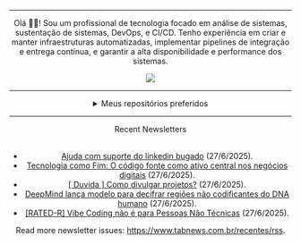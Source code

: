 <div align="center">
<hr>
<p>Olá 👋🏾! Sou um profissional de tecnologia focado em análise de sistemas, sustentação de sistemas, DevOps, e CI/CD. Tenho experiência em criar e manter infraestruturas automatizadas, implementar pipelines de integração e entrega contínua, e garantir a alta disponibilidade e performance dos sistemas.</p>
  <img src="https://media.giphy.com/media/yAGIvCiwPJn5C/giphy.gif">
<hr>
  <details>
  <summary>Meus repositórios preferidos</summary>
  <br />
  Alguns dos meus melhores repositórios:
  <br />
<br />
  <ul><li><a href=https://github.com/commitgeist/aluratube target="_blank" rel="noopener noreferrer">commitgeist/aluratube</a> (<b>0</b> ✨ and <b>0</b> 🍴): Aluratube - Desenvolvido durante a imersão React da Alura no final de 2022</li><li><a href=https://github.com/commitgeist/nlw-ia target="_blank" rel="noopener noreferrer">commitgeist/nlw-ia</a> (<b>0</b> ✨ and <b>0</b> 🍴): Projeto desenvolvido durante a NLW IA - Usando a API da OPENAI</li><li><a href=https://github.com/commitgeist/nlw-journey-ia target="_blank" rel="noopener noreferrer">commitgeist/nlw-journey-ia</a> (<b>0</b> ✨ and <b>0</b> 🍴): NLW IA - Agent de viagens usando python + langchain + GPT</li>
<li>More coming soon :).</li>
</ul>
  </details>
  <hr/>
    <summary>Recent Newsletters</summary>
  <br />
  <ul>
    <li><a href=https://www.tabnews.com.br/Ctrlahr/ajuda-com-suporte-do-linkedin-bugado target="_blank" rel="noopener noreferrer">Ajuda com suporte do linkedin bugado</a> (27/6/2025).</li><li><a href=https://www.tabnews.com.br/jaksonxavier/tecnologia-como-fim-o-codigo-fonte-como-ativo-central-nos-negocios-digitais target="_blank" rel="noopener noreferrer">Tecnologia como Fim: O código fonte como ativo central nos negócios digitais</a> (27/6/2025).</li><li><a href=https://www.tabnews.com.br/joashneves/duvida-como-divulgar-projetos target="_blank" rel="noopener noreferrer">[ Duvida ] Como divulgar projetos?</a> (27/6/2025).</li><li><a href=https://www.tabnews.com.br/NewsletterOficial/deepmind-lanca-modelo-para-decifrar-regioes-nao-codificantes-do-dna-humano target="_blank" rel="noopener noreferrer">DeepMind lança modelo para decifrar regiões não codificantes do DNA humano</a> (27/6/2025).</li><li><a href=https://www.tabnews.com.br/marcuth/rated-r-vibe-coding-nao-e-feito-para-producao target="_blank" rel="noopener noreferrer">[RATED-R] Vibe Coding não é para Pessoas Não Técnicas</a> (27/6/2025).</li>
  </ul>
<p>Read more newsletter issues: <a href="https://www.tabnews.com.br/recentes/rss">https://www.tabnews.com.br/recentes/rss</a>.</p>
  </details>
